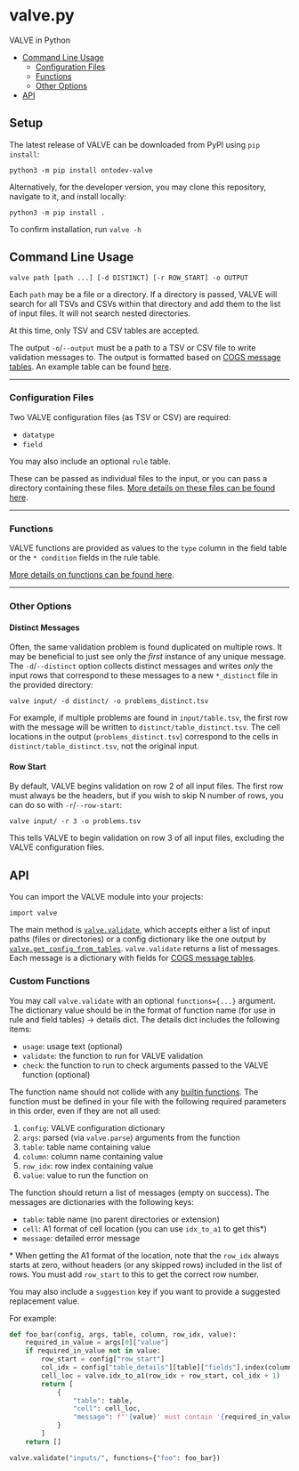 # valve.py
VALVE in Python

* [Command Line Usage](#command-line-usage)
	* [Configuration Files](#configuration-files)
	* [Functions](#functions)
	* [Other Options](#other-options)
* [API](#api)

## Setup

The latest release of VALVE can be downloaded from PyPI using `pip install`:
```
python3 -m pip install ontodev-valve
```

Alternatively, for the developer version, you may clone this repository, navigate to it, and install locally:
```
python3 -m pip install .
```

To confirm installation, run `valve -h`

## Command Line Usage

```
valve path [path ...] [-d DISTINCT] [-r ROW_START] -o OUTPUT
```

Each `path` may be a file or a directory. If a directory is passed, VALVE will search for all TSVs and CSVs within that directory and add them to the list of input files. It will not search nested directories.

At this time, only TSV and CSV tables are accepted.

The output `-o`/`--output` must be a path to a TSV or CSV file to write validation messages to. The output is formatted based on [COGS message tables](https://github.com/ontodev/cogs#message-tables). An example table can be found [here](https://github.com/ontodev/valve.py/blob/main/tests/resources/errors.tsv).

---

### Configuration Files

Two VALVE configuration files (as TSV or CSV) are required:
* `datatype`
* `field`

You may also include an optional `rule` table.

These can be passed as individual files to the input, or you can pass a directory containing these files. [More details on these files can be found here](https://github.com/ontodev/valve/blob/main/README.md#configuration-files).

---

### Functions

VALVE functions are provided as values to the `type` column in the field table or the `* condition` fields in the rule table.

[More details on functions can be found here](https://github.com/ontodev/valve/blob/main/README.md#functions).

---

### Other Options

#### Distinct Messages

Often, the same validation problem is found duplicated on multiple rows. It may be beneficial to just see only the *first* instance of any unique message. The `-d`/`--distinct` option collects distinct messages and writes *only* the input rows that correspond to these messages to a new `*_distinct` file in the provided directory:
```
valve input/ -d distinct/ -o problems_distinct.tsv
```

For example, if multiple problems are found in `input/table.tsv`, the first row with the message will be written to `distinct/table_distinct.tsv`. The cell locations in the output (`problems_distinct.tsv`) correspond to the cells in `distinct/table_distinct.tsv`, not the original input.

#### Row Start

By default, VALVE begins validation on row 2 of all input files. The first row must always be the headers, but if you wish to skip N number of rows, you can do so with `-r`/`--row-start`:
```
valve input/ -r 3 -o problems.tsv
```

This tells VALVE to begin validation on row 3 of all input files, excluding the VALVE configuration files.

## API

You can import the VALVE module into your projects:
```
import valve
```

<!-- TODO: add link to auto-generated docs -->
The main method is [`valve.validate`](https://github.com/ontodev/valve.py/blob/main/valve/valve.py#L1470), which accepts either a list of input paths (files or directories) or a config dictionary like the one output by [`valve.get_config_from_tables`](https://github.com/ontodev/valve.py/blob/main/valve/valve.py#L1392). `valve.validate` returns a list of messages. Each message is a dictionary with fields for [COGS message tables](https://github.com/ontodev/cogs#message-tables).

### Custom Functions

You may call `valve.validate` with an optional `functions={...}` argument. The dictionary value should be in the format of function name (for use in rule and field tables) -> details dict. The details dict includes the following items:
* `usage`: usage text (optional)
* `validate`: the function to run for VALVE validation
* `check`: the function to run to check arguments passed to the VALVE function (optional)

The function name should not collide with any [builtin functions](https://github.com/ontodev/valve/blob/main/README.md#functions). The function must be defined in your file with the following required parameters in this order, even if they are not all used:

1. `config`: VALVE configuration dictionary
2. `args`: parsed (via `valve.parse`) arguments from the function
3. `table`: table name containing value
4. `column`: column name containing value
5. `row_idx`: row index containing value
6. `value`: value to run the function on

The function should return a list of messages (empty on success). The messages are dictionaries with the following keys:
* `table`: table name (no parent directories or extension)
* `cell`: A1 format of cell location (you can use `idx_to_a1` to get this\*)
* `message`: detailed error message

\* When getting the A1 format of the location, note that the `row_idx` always starts at zero, without headers (or any skipped rows) included in the list of rows. You must add `row_start` to this to get the correct row number.

You may also include a `suggestion` key if you want to provide a suggested replacement value.

For example:
```python
def foo_bar(config, args, table, column, row_idx, value):
    required_in_value = args[0]["value"]
    if required_in_value not in value:
        row_start = config["row_start"]
        col_idx = config["table_details"][table]["fields"].index(column)
        cell_loc = valve.idx_to_a1(row_idx + row_start, col_idx + 1)
        return [
            {
                "table": table,
                "cell": cell_loc,
                "message": f"'{value}' must contain '{required_in_value}'",
            }
        ]
    return []

valve.validate("inputs/", functions={"foo": foo_bar})
```
